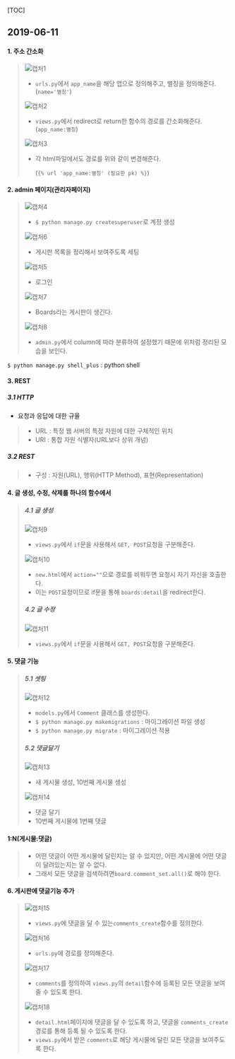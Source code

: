 [TOC]

## 2019-06-11

#### 1. 주소 간소화

> ![캡처1](https://user-images.githubusercontent.com/47554668/59236458-38752c00-8c31-11e9-8a22-e1694bfe2b57.PNG)
>
> - `urls.py`에서 `app_name`을 해당 앱으로 정의해주고, 별칭을 정의해준다.(`name='별칭'`)
>
> ![캡처2](https://user-images.githubusercontent.com/47554668/59236495-65294380-8c31-11e9-9567-a0c5ec291ec8.PNG)
>
> - `views.py`에서 redirect로 return한 함수의 경로를 간소화해준다.(`app_name:별칭`)
>
> ![캡처3](https://user-images.githubusercontent.com/47554668/59236526-8ab64d00-8c31-11e9-800d-0b7d33116043.PNG)
>
> - 각 html파일에서도 경로를 위와 같이 변경해준다.
>
>   (`{% url 'app_name:별칭' (필요한 pk) %}`)



#### 2. admin 페이지(관리자페이지)

> ![캡처4](https://user-images.githubusercontent.com/47554668/59236994-75422280-8c33-11e9-87b5-36eb4a2fbf3b.PNG)
>
> - `$ python manage.py createsuperuser`로 계정 생성
>
> ![캡처6](https://user-images.githubusercontent.com/47554668/59237290-ae2ec700-8c34-11e9-982b-d91720bbe130.PNG)
>
> - 게시판 목록을 정리해서 보여주도록 세팅
>
> ![캡처5](https://user-images.githubusercontent.com/47554668/59237038-ae7a9280-8c33-11e9-9abc-7c0ffa82886b.PNG)
>
> - 로그인
>
> ![캡처7](https://user-images.githubusercontent.com/47554668/59237382-0bc31380-8c35-11e9-8a0b-8a3c56413ced.PNG)
>
> - Boards라는 게시판이 생긴다.
>
> ![캡처8](https://user-images.githubusercontent.com/47554668/59237531-a7ed1a80-8c35-11e9-8d20-034ac4c073f1.PNG)
>
> - `admin.py`에서 column에 따라 분류하여 설정했기 때문에 위처럼 정리된 모습을 보인다.



`$ python manage.py shell_plus` : python shell

#### 3. REST

##### 3.1 HTTP

- 요청과 응답에 대한 규율

> - URL : 특정 웹 서버의 특정 자원에 대한 구체적인 위치
> - URI : 통합 자원 식별자(URL보다 상위 개념)



##### 3.2 REST

> - 구성 : 자원(URL), 행위(HTTP Method), 표현(Representation)



#### 4. 글 생성, 수정, 삭제를 하나의 함수에서

> ##### 4.1 글 생성
>
> ![캡처9](https://user-images.githubusercontent.com/47554668/59247502-83f00000-8c5a-11e9-8e06-531e6abd52de.PNG)
>
> - `views.py`에서 `if`문을 사용해서 `GET, POST`요청을 구분해준다.
>
> ![캡처10](https://user-images.githubusercontent.com/47554668/59247655-04166580-8c5b-11e9-9c16-bf4a1ae4fdf0.PNG)
>
> - `new.html`에서 `action=""`으로 경로를 비워두면 요청시 자기 자신을 호출한다.
> - 이는 `POST`요청이므로 if문을 통해 `boards:detail`을 redirect한다.
>
> ##### 4.2 글 수정
>
> ![캡처11](https://user-images.githubusercontent.com/47554668/59247836-a0406c80-8c5b-11e9-9dae-841a1ee92177.PNG)
>
> - `views.py`에서 `if`문을 사용해서 `GET, POST`요청을 구분해준다.



#### 5. 댓글 기능

> ##### 5.1 셋팅
>
> ![캡처12](https://user-images.githubusercontent.com/47554668/59248618-e991bb80-8c5d-11e9-90ea-f620948ef56b.PNG)
>
> * `models.py`에서 `Comment` 클래스를 생성한다.
> * `$ python manage.py makemigrations` : 마이그레이션 파일 생성
> * `$ python manage.py migrate` : 마이그레이션 적용
>
> ##### 5.2 댓글달기
>
> ![캡처13](https://user-images.githubusercontent.com/47554668/59249854-b997e780-8c60-11e9-8151-7193fbc263ad.PNG)
>
> - 새 게시물 생성, 10번째 게시물 생성
>
> ![캡처14](https://user-images.githubusercontent.com/47554668/59249913-df24f100-8c60-11e9-8a80-ebde513e9dd9.PNG)
>
> - 댓글 달기
> - 10번째 게시물에 1번째 댓글



#### 1:N(게시물:댓글)

> - 어떤 댓글이 어떤 게시물에 달린지는 알 수 있지만, 어떤 게시물에 어떤 댓글이 달려있는지는 알 수 없다.
> - 그래서 모든 댓글을 검색하려면`board.comment_set.all()`로 해야 한다.



#### 6. 게시판에 댓글기능 추가

> ![캡처15](https://user-images.githubusercontent.com/47554668/59256150-49905e00-8c6e-11e9-9c4a-0cf9cf678785.PNG)
>
> - `views.py`에 댓글을 달 수 있는`comments_create`함수를 정의한다.
>
> ![캡처16](https://user-images.githubusercontent.com/47554668/59256235-80667400-8c6e-11e9-971d-c49f0ec45109.PNG)
>
> - `urls.py`에 경로를 정의해준다.
>
> ![캡처17](https://user-images.githubusercontent.com/47554668/59256327-af7ce580-8c6e-11e9-8f0e-fc2a46f03a94.PNG)
>
> - `comments`를 정의하여 `views.py`의 `detail`함수에 등록된 모든 댓글을 보여줄 수 있도록 한다.
>
> ![캡처18](https://user-images.githubusercontent.com/47554668/59256446-eeab3680-8c6e-11e9-9a67-b4bfda6a9ff4.PNG)
>
> - `detail.html`페이지에 댓글을 달 수 있도록 하고, 댓글을 `comments_create`경로를 통해 등록 될 수 있도록 한다.
> - `views.py`에서 받은 `comments`로 해당 게시물에 달린 모든 댓글을 보여주도록 한다.
>
> 

